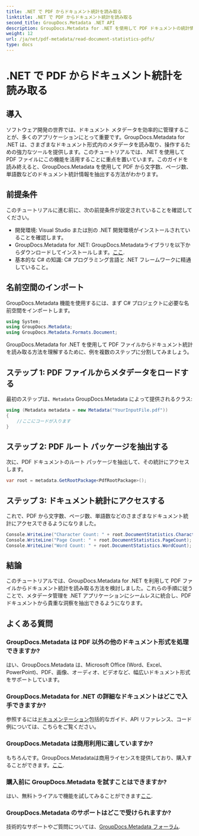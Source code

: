 ```yaml
---
title: .NET で PDF からドキュメント統計を読み取る
linktitle: .NET で PDF からドキュメント統計を読み取る
second_title: GroupDocs.Metadata .NET API
description: GroupDocs.Metadata for .NET を使用して PDF ドキュメントの統計情報を抽出する方法を学びます。ドキュメント管理機能を簡単に強化できます。
weight: 12
url: /ja/net/pdf-metadata/read-document-statistics-pdfs/
type: docs
---
```

# .NET で PDF からドキュメント統計を読み取る

## 導入
ソフトウェア開発の世界では、ドキュメント メタデータを効率的に管理することが、多くのアプリケーションにとって重要です。GroupDocs.Metadata for .NET は、さまざまなドキュメント形式内のメタデータを読み取り、操作するための強力なツールを提供します。このチュートリアルでは、.NET を使用して PDF ファイルにこの機能を活用することに重点を置いています。このガイドを読み終えると、GroupDocs.Metadata を使用して PDF から文字数、ページ数、単語数などのドキュメント統計情報を抽出する方法がわかります。
## 前提条件
このチュートリアルに進む前に、次の前提条件が設定されていることを確認してください。
- 開発環境: Visual Studio または別の .NET 開発環境がインストールされていることを確認します。
-  GroupDocs.Metadata for .NET: GroupDocs.Metadataライブラリを以下からダウンロードしてインストールします。[ここ](https://releases.groupdocs.com/metadata/net/).
- 基本的な C# の知識: C# プログラミング言語と .NET フレームワークに精通していること。

## 名前空間のインポート
GroupDocs.Metadata 機能を使用するには、まず C# プロジェクトに必要な名前空間をインポートします。
```csharp
using System;
using GroupDocs.Metadata;
using GroupDocs.Metadata.Formats.Document;
```

GroupDocs.Metadata for .NET を使用して PDF ファイルからドキュメント統計を読み取る方法を理解するために、例を複数のステップに分割してみましょう。
## ステップ 1: PDF ファイルからメタデータをロードする
最初のステップは、`Metadata` GroupDocs.Metadata によって提供されるクラス:
```csharp
using (Metadata metadata = new Metadata("YourInputFile.pdf"))
{
    //ここにコードが入ります
}
```
## ステップ 2: PDF ルート パッケージを抽出する
次に、PDF ドキュメントのルート パッケージを抽出して、その統計にアクセスします。
```csharp
var root = metadata.GetRootPackage<PdfRootPackage>();
```
## ステップ 3: ドキュメント統計にアクセスする
これで、PDF から文字数、ページ数、単語数などのさまざまなドキュメント統計にアクセスできるようになりました。
```csharp
Console.WriteLine("Character Count: " + root.DocumentStatistics.CharacterCount);
Console.WriteLine("Page Count: " + root.DocumentStatistics.PageCount);
Console.WriteLine("Word Count: " + root.DocumentStatistics.WordCount);
```

## 結論
このチュートリアルでは、GroupDocs.Metadata for .NET を利用して PDF ファイルからドキュメント統計を読み取る方法を検討しました。これらの手順に従うことで、メタデータ管理を .NET アプリケーションにシームレスに統合し、PDF ドキュメントから貴重な洞察を抽出できるようになります。

## よくある質問
### GroupDocs.Metadata は PDF 以外の他のドキュメント形式を処理できますか?
はい、GroupDocs.Metadata は、Microsoft Office (Word、Excel、PowerPoint)、PDF、画像、オーディオ、ビデオなど、幅広いドキュメント形式をサポートしています。
### GroupDocs.Metadata for .NET の詳細なドキュメントはどこで入手できますか?
参照するには[ドキュメンテーション](https://tutorials.groupdocs.com/metadata/net/)包括的なガイド、API リファレンス、コード例については、こちらをご覧ください。
### GroupDocs.Metadata は商用利用に適していますか?
もちろんです。GroupDocs.Metadataは商用ライセンスを提供しており、購入することができます。[ここ](https://purchase.groupdocs.com/buy).
### 購入前に GroupDocs.Metadata を試すことはできますか?
はい、無料トライアルで機能を試してみることができます[ここ](https://releases.groupdocs.com/).
### GroupDocs.Metadata のサポートはどこで受けられますか?
技術的なサポートやご質問については、[GroupDocs.Metadata フォーラム](https://forum.groupdocs.com/c/metadata/14).
